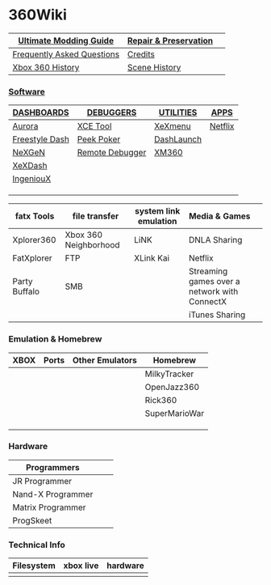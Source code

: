 # 360Wiki

| [Ultimate Modding Guide](ultimate-mod-guide/index.md) | [Repair & Preservation](preservation-repair/index.md) |      |
| ----------------------------------------------------- | ----------------------------------------------------- | ---- |
| [Frequently Asked Questions](faq.md)                  | [Credits](credits.md)                                 |      |
| [Xbox 360 History](xbox360history.md)                 | [Scene History](scenehistory.md)                      |      |



### [Software](Software/index.md)

| [DASHBOARDS](Software/Dashboards/index.md)                   | [DEBUGGERS](Software/Debuggers/index.md)                | [UTILITIES](Software/Utilities/index.md)       | [APPS](Software/Apps/index.md)      |
| ------------------------------------------------------------ | ------------------------------------------------------- | ---------------------------------------------- | ----------------------------------- |
| [Aurora](Software/Dashboards/aurora.md)                      | [XCE Tool](Software/Debuggers/XCETool.md)               | [XeXmenu](Software/Utilities/XeXmenu.md)       | [Netflix](Software/Apps/Netflix.md) |
| [Freestyle Dash](Software/Dashboards/FSD.md)                 | [Peek Poker](Software/Debuggers/PeekPoker.md)           | [DashLaunch](Software/Utilities/DashLaunch.md) |                                     |
| [NeXGeN](https://github.com/FenixConsoles/xboxwiki/blob/main/Software/Dashboards/NeXGeN.md) | [Remote Debugger](Software/Debuggers/RemoteDebugger.md) | [XM360](Software/Utilities/XM360.md)           |                                     |
| [XeXDash](Software/Dashboards/XeXDash.md)                    |                                                         |                                                |                                     |
| [IngeniouX](Software/Dashboards/IngeniouX.md)                |                                                         |                                                |                                     |
|                                                              |                                                         |                                                |                                     |
|                                                              |                                                         |                                                |                                     |
|                                                              |                                                         |                                                |                                     |

| fatx Tools    | file transfer         | system link emulation | Media & Games                                |      |
| ------------- | --------------------- | --------------------- | -------------------------------------------- | ---- |
| Xplorer360    | Xbox 360 Neighborhood | LiNK                  | DNLA Sharing                                 |      |
| FatXplorer    | FTP                   | XLink Kai             | Netflix                                      |      |
| Party Buffalo | SMB                   |                       | Streaming games over a network with ConnectX |      |
|               |                       |                       | iTunes Sharing                               |      |

### Emulation & Homebrew

| XBOX | Ports | Other Emulators | Homebrew      |
| ---- | ----- | --------------- | ------------- |
|      |       |                 | MilkyTracker  |
|      |       |                 | OpenJazz360   |
|      |       |                 | Rick360       |
|      |       |                 | SuperMarioWar |
|      |       |                 |               |
|      |       |                 |               |
|      |       |                 |               |

### Hardware

| Programmers       |      |      |
| ----------------- | ---- | ---- |
| JR Programmer     |      |      |
| Nand-X Programmer |      |      |
| Matrix Programmer |      |      |
| ProgSkeet         |      |      |



### Technical Info

| Filesystem | xbox live | hardware |
| ---------- | --------- | -------- |
|            |           |          |

